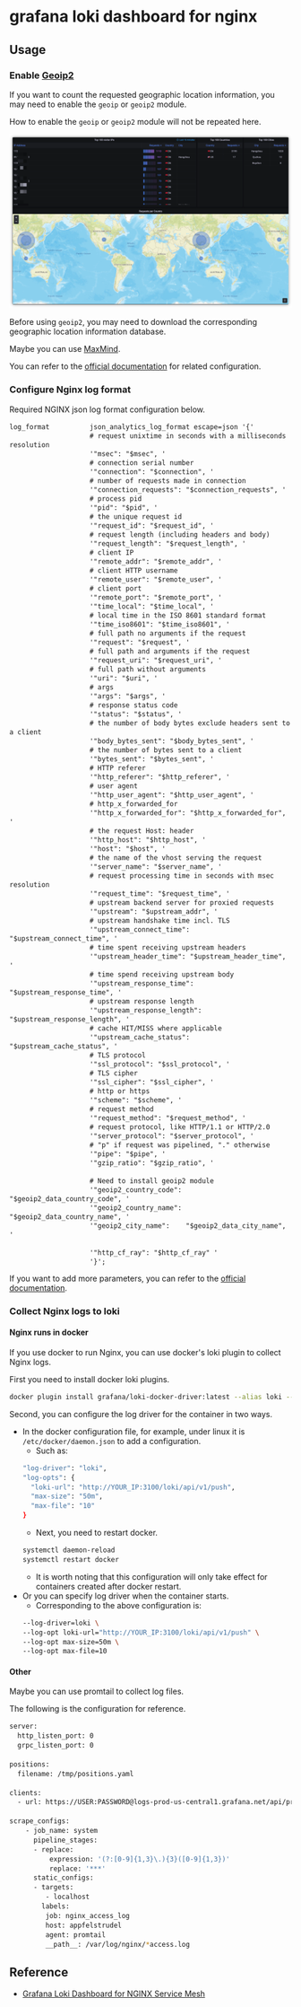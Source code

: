 # grafana loki dashboard for nginx

## Usage

### Enable [Geoip2](https://github.com/leev/ngx_http_geoip2_module)

If you want to count the requested geographic location information, you may need to enable the `geoip` or `geoip2` module.

How to enable the `geoip` or `geoip2` module will not be repeated here.

![](./images/geographic_location_infographics.png)

Before using `geoip2`, you may need to download the corresponding geographic location information database.

Maybe you can use [MaxMind](https://dev.maxmind.com/geoip/geolite2-free-geolocation-data).

You can refer to the [official documentation](https://github.com/leev/ngx_http_geoip2_module#example-usage) for related configuration.

### Configure Nginx log format

Required NGINX json log format configuration below.

```config
log_format          json_analytics_log_format escape=json '{'
                    # request unixtime in seconds with a milliseconds resolution
                    '"msec": "$msec", '
                    # connection serial number
                    '"connection": "$connection", '
                    # number of requests made in connection
                    '"connection_requests": "$connection_requests", '
                    # process pid
                    '"pid": "$pid", '
                    # the unique request id
                    '"request_id": "$request_id", '
                    # request length (including headers and body)
                    '"request_length": "$request_length", '
                    # client IP
                    '"remote_addr": "$remote_addr", '
                    # client HTTP username
                    '"remote_user": "$remote_user", '
                    # client port
                    '"remote_port": "$remote_port", '
                    '"time_local": "$time_local", '
                    # local time in the ISO 8601 standard format
                    '"time_iso8601": "$time_iso8601", '
                    # full path no arguments if the request
                    '"request": "$request", '
                    # full path and arguments if the request
                    '"request_uri": "$request_uri", '
                    # full path without arguments
                    '"uri": "$uri", '
                    # args
                    '"args": "$args", '
                    # response status code
                    '"status": "$status", '
                    # the number of body bytes exclude headers sent to a client
                    '"body_bytes_sent": "$body_bytes_sent", '
                    # the number of bytes sent to a client
                    '"bytes_sent": "$bytes_sent", '
                    # HTTP referer
                    '"http_referer": "$http_referer", '
                    # user agent
                    '"http_user_agent": "$http_user_agent", '
                    # http_x_forwarded_for
                    '"http_x_forwarded_for": "$http_x_forwarded_for", '
                    # the request Host: header
                    '"http_host": "$http_host", '
                    '"host": "$host", '
                    # the name of the vhost serving the request
                    '"server_name": "$server_name", '
                    # request processing time in seconds with msec resolution
                    '"request_time": "$request_time", '
                    # upstream backend server for proxied requests
                    '"upstream": "$upstream_addr", '
                    # upstream handshake time incl. TLS
                    '"upstream_connect_time": "$upstream_connect_time", '
                    # time spent receiving upstream headers
                    '"upstream_header_time": "$upstream_header_time", '
                    # time spend receiving upstream body
                    '"upstream_response_time": "$upstream_response_time", '
                    # upstream response length
                    '"upstream_response_length": "$upstream_response_length", '
                    # cache HIT/MISS where applicable
                    '"upstream_cache_status": "$upstream_cache_status", '
                    # TLS protocol
                    '"ssl_protocol": "$ssl_protocol", '
                    # TLS cipher
                    '"ssl_cipher": "$ssl_cipher", '
                    # http or https
                    '"scheme": "$scheme", '
                    # request method
                    '"request_method": "$request_method", '
                    # request protocol, like HTTP/1.1 or HTTP/2.0
                    '"server_protocol": "$server_protocol", '
                    # "p" if request was pipelined, "." otherwise
                    '"pipe": "$pipe", '
                    '"gzip_ratio": "$gzip_ratio", '

                    # Need to install geoip2 module
                    '"geoip2_country_code": "$geoip2_data_country_code", '
                    '"geoip2_country_name": "$geoip2_data_country_name", '
                    '"geoip2_city_name":    "$geoip2_data_city_name", '

                    '"http_cf_ray": "$http_cf_ray" '
                    '}';
```

If you want to add more parameters, you can refer to the [official documentation](http://nginx.org/en/docs/varindex.html).

### Collect Nginx logs to loki

#### Nginx runs in docker

If you use docker to run Nginx, you can use docker's loki plugin to collect Nginx logs.

First you need to install docker loki plugins.

```bash
docker plugin install grafana/loki-docker-driver:latest --alias loki --grant-all-permissions
```

Second, you can configure the log driver for the container in two ways.

- In the docker configuration file, for example, under linux it is `/etc/docker/daemon.json` to add a configuration.
  - Such as:
  ```bash
  "log-driver": "loki",
  "log-opts": {
    "loki-url": "http://YOUR_IP:3100/loki/api/v1/push",
    "max-size": "50m",
    "max-file": "10"
  }
  ```
  - Next, you need to restart docker.
  ```bash
  systemctl daemon-reload
  systemctl restart docker
  ```
  - It is worth noting that this configuration will only take effect for containers created after docker restart.
- Or you can specify log driver when the container starts.
  - Corresponding to the above configuration is:
  ```bash
  --log-driver=loki \
  --log-opt loki-url="http://YOUR_IP:3100/loki/api/v1/push" \
  --log-opt max-size=50m \
  --log-opt max-file=10
  ```

#### Other

Maybe you can use promtail to collect log files.

The following is the configuration for reference.

```bash
server:
  http_listen_port: 0
  grpc_listen_port: 0

positions:
  filename: /tmp/positions.yaml

clients:
  - url: https://USER:PASSWORD@logs-prod-us-central1.grafana.net/api/prom/push

scrape_configs:
    - job_name: system
      pipeline_stages:
      - replace:
          expression: '(?:[0-9]{1,3}\.){3}([0-9]{1,3})'
          replace: '***'
      static_configs:
      - targets:
         - localhost
        labels:
         job: nginx_access_log
         host: appfelstrudel
         agent: promtail
         __path__: /var/log/nginx/*access.log

```

## Reference

- [Grafana Loki Dashboard for NGINX Service Mesh](https://grafana.com/grafana/dashboards/12559)
